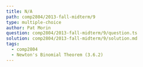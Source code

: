 ```yaml
---
title: N/A
path: comp2804/2013-fall-midterm/9
type: multiple-choice
author: Pat Morin
question: comp2804/2013-fall-midterm/9/question.ts
solution: comp2804/2013-fall-midterm/9/solution.md
tags:
  - comp2804
  - Newton's Binomial Theorem (3.6.2)
---
```

